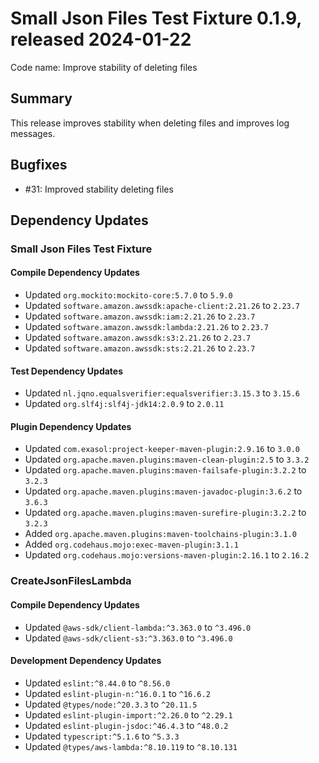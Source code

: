 # Small Json Files Test Fixture 0.1.9, released 2024-01-22

Code name: Improve stability of deleting files

## Summary

This release improves stability when deleting files and improves log messages.

## Bugfixes

* #31: Improved stability deleting files

## Dependency Updates

### Small Json Files Test Fixture

#### Compile Dependency Updates

* Updated `org.mockito:mockito-core:5.7.0` to `5.9.0`
* Updated `software.amazon.awssdk:apache-client:2.21.26` to `2.23.7`
* Updated `software.amazon.awssdk:iam:2.21.26` to `2.23.7`
* Updated `software.amazon.awssdk:lambda:2.21.26` to `2.23.7`
* Updated `software.amazon.awssdk:s3:2.21.26` to `2.23.7`
* Updated `software.amazon.awssdk:sts:2.21.26` to `2.23.7`

#### Test Dependency Updates

* Updated `nl.jqno.equalsverifier:equalsverifier:3.15.3` to `3.15.6`
* Updated `org.slf4j:slf4j-jdk14:2.0.9` to `2.0.11`

#### Plugin Dependency Updates

* Updated `com.exasol:project-keeper-maven-plugin:2.9.16` to `3.0.0`
* Updated `org.apache.maven.plugins:maven-clean-plugin:2.5` to `3.3.2`
* Updated `org.apache.maven.plugins:maven-failsafe-plugin:3.2.2` to `3.2.3`
* Updated `org.apache.maven.plugins:maven-javadoc-plugin:3.6.2` to `3.6.3`
* Updated `org.apache.maven.plugins:maven-surefire-plugin:3.2.2` to `3.2.3`
* Added `org.apache.maven.plugins:maven-toolchains-plugin:3.1.0`
* Added `org.codehaus.mojo:exec-maven-plugin:3.1.1`
* Updated `org.codehaus.mojo:versions-maven-plugin:2.16.1` to `2.16.2`

### CreateJsonFilesLambda

#### Compile Dependency Updates

* Updated `@aws-sdk/client-lambda:^3.363.0` to `^3.496.0`
* Updated `@aws-sdk/client-s3:^3.363.0` to `^3.496.0`

#### Development Dependency Updates

* Updated `eslint:^8.44.0` to `^8.56.0`
* Updated `eslint-plugin-n:^16.0.1` to `^16.6.2`
* Updated `@types/node:^20.3.3` to `^20.11.5`
* Updated `eslint-plugin-import:^2.26.0` to `^2.29.1`
* Updated `eslint-plugin-jsdoc:^46.4.3` to `^48.0.2`
* Updated `typescript:^5.1.6` to `^5.3.3`
* Updated `@types/aws-lambda:^8.10.119` to `^8.10.131`
